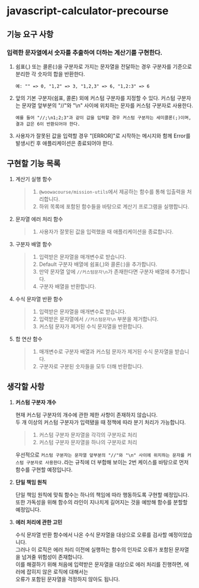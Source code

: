 # javascript-calculator-precourse

## 기능 요구 사항

### 입력한 문자열에서 숫자를 추출하여 더하는 계산기를 구현한다.

1. 쉼표(,) 또는 콜론(:)을 구분자로 가지는 문자열을 전달하는 경우 구분자를 기준으로 분리한 각 숫자의 합을 반환한다.

    `예: "" => 0, "1,2" => 3, "1,2,3" => 6, "1,2:3" => 6`

2. 앞의 기본 구분자(쉼표, 콜론) 외에 커스텀 구분자를 지정할 수 있다. 커스텀 구분자는 문자열 앞부분의 "//"와 "\n" 사이에 위치하는 문자를 커스텀 구분자로 사용한다.

    `예를 들어 "//;\n1;2;3"과 같이 값을 입력할 경우 커스텀 구분자는 세미콜론(;)이며, 결과 값은 6이 반환되어야 한다.`

3. 사용자가 잘못된 값을 입력할 경우 "[ERROR]"로 시작하는 메시지와 함께 Error를 발생시킨 후 애플리케이션은 종료되어야 한다.

## 구현할 기능 목록
1. 계산기 실행 함수
    >1. `@woowacourse/mission-utils`에서 제공하는 함수를 통해 입출력을 처리합니다.
    >2. 하위 목록에 포함된 함수들을 바탕으로 계산기 프로그램을 실행합니다.

2. 문자열 에러 처리 함수
    >1. 사용자가 잘못된 값을 입력했을 때 애플리케이션을 종료합니다.

3. 구분자 배열 함수
    >1. 입력받은 문자열을 매개변수로 받습니다.
    >2. Default 구분자 배열에 쉼표(,)와 콜론(:)을 추가합니다.
    >3. 만약 문자열 앞에 `//커스텀문자\n`가 존재한다면 구분자 배열에 추가합니다.
    >4. 구분자 배열을 반환합니다.

4. 수식 문자열 반환 함수
    >1. 입력받은 문자열을 매개변수로 받습니다.
    >2. 입력받은 문자열에서 `//커스텀문자\n` 부분을 제거합니다.
    >3. 커스텀 문자가 제거된 수식 문자열을 반환합니다.

5. 합 연산 함수
    >1. 매개변수로 구분자 배열과 커스텀 문자가 제거된 수식 문자열을 받습니다.
    >2. 구분자로 구분된 숫자들을 모두 더해 반환합니다.

## 생각할 사항

1. **커스텀 구분자 개수**

    현재 커스텀 구분자의 개수에 관한 제한 사항이 존재하지 않습니다. <br/>
    두 개 이상의 커스텀 구분자가 입력됐을 때 정책에 따라 분기 처리가 가능합니다.

    > 1. 커스텀 구분자 문자열을 각각의 구분자로 처리
    > 2. 커스텀 구분자 문자열을 하나의 구분자로 처리

    우선적으로 `커스텀 구분자는 문자열 앞부분의 "//"와 "\n" 사이에 위치하는 문자를 커스텀 구분자로 사용한다.`라는
    규칙에 더 부합해 보이는 2번 케이스를 바탕으로 먼저 함수를 구현할 예정입니다.

2. **단일 책임 원칙**

    단일 책임 원칙에 맞춰 함수는 하나의 책임에 따라 행동하도록 구현할 예정입니다. <br/>
    또한 가독성을 위해 함수의 라인이 지나치게 길어지는 것을 예방해 함수를 분할할 예정입니다.

3. **에러 처리에 관한 고민**

    수식 문자열 반환 함수에서 나온 수식 문자열을 대상으로 오류를 검사할 예정이었습니다. <br/>
    그러나 이 로직은 에러 처리 이전에 실행하는 함수의 인자로 오류가 포함된 문자열을 넘겨줄 위험성이 존재합니다. <br/>
    이를 해결하기 위해 처음에 입력받은 문자열을 대상으로 에러 처리를 진행하면, 에러에 잡히지 않은 로직에 대해서는 <br/>
    오류가 포함된 문자열을 걱정하지 않아도 됩니다.





    